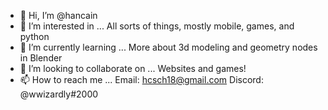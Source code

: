 - 👋 Hi, I’m @hancain
- 👀 I’m interested in ...
All sorts of things, mostly mobile, games, and python
- 🌱 I’m currently learning ...
More about 3d modeling and geometry nodes in Blender
- 💞️ I’m looking to collaborate on ...
Websites and games!
- 📫 How to reach me ...
Email: hcsch18@gmail.com 
Discord: @wwizardly#2000

<!---
hancain/hancain is a ✨ special ✨ repository because its `README.md` (this file) appears on your GitHub profile.
You can click the Preview link to take a look at your changes.
--->
